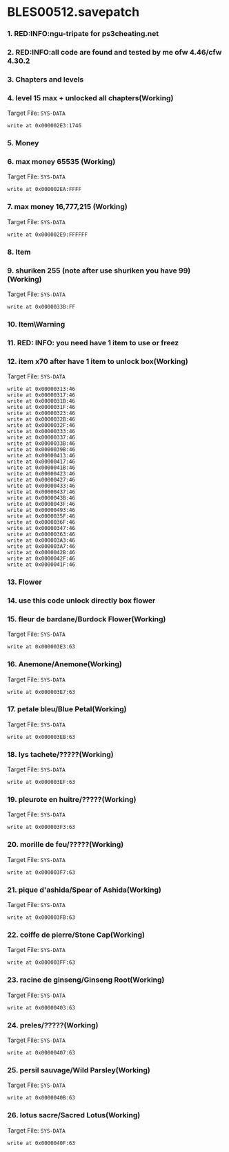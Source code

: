 # BLES00512.savepatch

### 1. RED:INFO:ngu-tripate for ps3cheating.net 
### 2. RED:INFO:all code are found and tested by me ofw 4.46/cfw 4.30.2
### 3. Chapters and levels
### 4. level 15 max + unlocked all chapters(Working)

Target File: `SYS-DATA`

```
write at 0x000002E3:1746
```

### 5.  Money
### 6. max money 65535 (Working)

Target File: `SYS-DATA`

```
write at 0x000002EA:FFFF
```

### 7. max money 16,777,215 (Working)

Target File: `SYS-DATA`

```
write at 0x000002E9:FFFFFF
```

### 8.  Item 
### 9. shuriken 255 (note after use shuriken you have 99) (Working)

Target File: `SYS-DATA`

```
write at 0x0000033B:FF
```

### 10.  Item\Warning
### 11. RED: INFO: you need have 1 item to use or freez
### 12. item x70 after have 1 item to unlock box(Working)

Target File: `SYS-DATA`

```
write at 0x00000313:46
write at 0x00000317:46
write at 0x0000031B:46
write at 0x0000031F:46
write at 0x00000323:46
write at 0x0000032B:46
write at 0x0000032F:46
write at 0x00000333:46
write at 0x00000337:46
write at 0x0000033B:46
write at 0x0000039B:46
write at 0x00000413:46
write at 0x00000417:46
write at 0x0000041B:46
write at 0x00000423:46
write at 0x00000427:46
write at 0x00000433:46
write at 0x00000437:46
write at 0x0000043B:46
write at 0x0000043F:46
write at 0x00000493:46
write at 0x0000035F:46
write at 0x0000036F:46
write at 0x00000347:46
write at 0x00000363:46
write at 0x000003A3:46
write at 0x000003A7:46
write at 0x0000042B:46
write at 0x0000042F:46
write at 0x0000041F:46
```

### 13.  Flower
### 14.  use this code unlock directly box flower
### 15. fleur de bardane/Burdock Flower(Working)

Target File: `SYS-DATA`

```
write at 0x000003E3:63
```

### 16. Anemone/Anemone(Working)

Target File: `SYS-DATA`

```
write at 0x000003E7:63
```

### 17. petale bleu/Blue Petal(Working)

Target File: `SYS-DATA`

```
write at 0x000003EB:63
```

### 18. lys tachete/?????(Working)

Target File: `SYS-DATA`

```
write at 0x000003EF:63
```

### 19. pleurote en huitre/?????(Working)

Target File: `SYS-DATA`

```
write at 0x000003F3:63
```

### 20. morille de feu/?????(Working)

Target File: `SYS-DATA`

```
write at 0x000003F7:63
```

### 21. pique d'ashida/Spear of Ashida(Working)

Target File: `SYS-DATA`

```
write at 0x000003FB:63
```

### 22. coiffe de pierre/Stone Cap(Working)

Target File: `SYS-DATA`

```
write at 0x000003FF:63
```

### 23. racine de ginseng/Ginseng Root(Working)

Target File: `SYS-DATA`

```
write at 0x00000403:63
```

### 24. preles/?????(Working)

Target File: `SYS-DATA`

```
write at 0x00000407:63
```

### 25. persil sauvage/Wild Parsley(Working)

Target File: `SYS-DATA`

```
write at 0x0000040B:63
```

### 26. lotus sacre/Sacred Lotus(Working)

Target File: `SYS-DATA`

```
write at 0x0000040F:63
```

